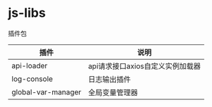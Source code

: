 # js-libs
插件包



插件 | 说明
---|---
api-loader | api请求接口axios自定义实例加载器
log-console | 日志输出插件
global-var-manager | 全局变量管理器


